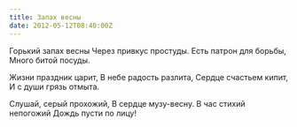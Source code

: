 ```yaml
---
title: Запах весны
date: 2012-05-12T08:40:00Z
---
```


Горький запах весны
Через привкус простуды.
Есть патрон для борьбы,
Много битой посуды.

Жизни праздник царит,
В небе радость разлита,
Сердце счастьем кипит,
И с души грязь отмыта.

Слушай, серый прохожий,
В сердце музу-весну.
В час стихий непогожий
Дождь пусти по лицу!
